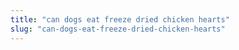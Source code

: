 ```yaml
---
title: "can dogs eat freeze dried chicken hearts"
slug: "can-dogs-eat-freeze-dried-chicken-hearts"
---
```


